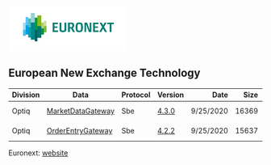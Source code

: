 [![Euronext](https://github.com/Open-Markets-Initiative/Directory/blob/main/Images/Euronext.png)](https://www.euronext.com)


## European New Exchange Technology

| Division | Data | Protocol | Version | Date | Size | [Status][Omi.Glossary.Status] | [Testing][Omi.Glossary.Testing] | Specification |
| --- | --- | --- | --- | ---: | ---: | --- | --- | --- |
| Optiq | [MarketDataGateway][Euronext.Optiq.MarketDataGateway.Sbe.v4.3.0.Dissector] | Sbe | [4.3.0][Euronext.Optiq.MarketDataGateway.Sbe.v4.3.0.Dissector] | 9/25/2020 | 16369 | [Active][Omi.Glossary.Status.Active] | [Beta][Omi.Glossary.Testing.Beta] | [url][Euronext.Optiq.MarketDataGateway.Sbe.v4.3.0.Url] - [pdf][Euronext.Optiq.MarketDataGateway.Sbe.v4.3.0.Pdf] - [xml][Euronext.Optiq.MarketDataGateway.Sbe.v4.3.0.Xml] |
| Optiq | [OrderEntryGateway][Euronext.Optiq.OrderEntryGateway.Sbe.v4.2.2.Dissector] | Sbe | [4.2.2][Euronext.Optiq.OrderEntryGateway.Sbe.v4.2.2.Dissector] | 9/25/2020 | 15637 | [Active][Omi.Glossary.Status.Active] | [Beta][Omi.Glossary.Testing.Beta] | [url][Euronext.Optiq.OrderEntryGateway.Sbe.v4.2.2.Url] - [pdf][Euronext.Optiq.OrderEntryGateway.Sbe.v4.2.2.Pdf] - [xml][Euronext.Optiq.OrderEntryGateway.Sbe.v4.2.2.Xml] |


Euronext: [website](https://www.euronext.com "Go to European New Exchange Technology")


[Omi.Glossary.Status]: https://github.com/Open-Markets-Initiative/Directory/blob/main/Glossary/Status.md "Protocol Deployment Status"
[Omi.Glossary.Status.Active]: https://github.com/Open-Markets-Initiative/Directory/blob/main/Glossary/Status.md "Deployment Status: Protocol is in active production"
[Omi.Glossary.Status.Deprecated]: https://github.com/Open-Markets-Initiative/Directory/blob/main/Glossary/Status.md "Deployment Status: Protocol is no longer in active use"
[Omi.Glossary.Status.Future]: https://github.com/Open-Markets-Initiative/Directory/blob/main/Glossary/Status.md "Deployment Status: Protocol is not yet deployed to an active production environment"
[Omi.Glossary.Status.Unknown]: https://github.com/Open-Markets-Initiative/Directory/blob/main/Glossary/Status.md "Deployment Status: Protocol deployment status is unknown"
[Omi.Glossary.Status.Header]: https://github.com/Open-Markets-Initiative/Directory/blob/main/Glossary/Status.md "Deployment Status: Header only protocol provided for debugging"
[Omi.Glossary.Testing]: https://github.com/Open-Markets-Initiative/Directory/blob/main/Glossary/Testing.md "Protocol Testing Status"
[Omi.Glossary.Testing.Verified]: https://github.com/Open-Markets-Initiative/Directory/blob/main/Glossary/Testing.md "Testing Status: Protocol has been tested on live data"
[Omi.Glossary.Testing.Incomplete]: https://github.com/Open-Markets-Initiative/Directory/blob/main/Glossary/Testing.md "Testing Status: Protocol has been tested on live data but contains known issues"
[Omi.Glossary.Testing.Beta]: https://github.com/Open-Markets-Initiative/Directory/blob/main/Glossary/Testing.md "Testing Status: Protocol has not been tested and structure is speculative"
[Omi.Glossary.Testing.Untested]: https://github.com/Open-Markets-Initiative/Directory/blob/main/Glossary/Testing.md "Testing Status: Protocol has not been tested on live data"

[Euronext.Optiq.OrderEntryGateway.Sbe.v4.2.2.Dissector]: https://github.com/Open-Markets-Initiative/wireshark-lua/blob/main/Euronext/Euronext.Optiq.OrderEntryGateway.Sbe.v4.2.2.Script.Dissector.lua "Euronext Optiq OrderEntryGateway Sbe v4.2.2 Wireshark Dissector"
[Euronext.Optiq.OrderEntryGateway.Sbe.v4.2.2.Url]: https://connect2.euronext.com "Specification url"
[Euronext.Optiq.OrderEntryGateway.Sbe.v4.2.2.Pdf]: https://github.com/Open-Markets-Initiative/Directory/blob/main/Specifications/Euronext/Euronext.Optiq.OrderEntryGateway.Sbe.v4.2.2.pdf "European New Exchange Technology 4.2.2 Pdf"
[Euronext.Optiq.OrderEntryGateway.Sbe.v4.2.2.Xml]: https://github.com/Open-Markets-Initiative/Directory/blob/main/Specifications/Euronext/Euronext.Optiq.OrderEntryGateway.Sbe.v4.2.2.xml "European New Exchange Technology 4.2.2 Xml"
[Euronext.Optiq.MarketDataGateway.Sbe.v4.3.0.Dissector]: https://github.com/Open-Markets-Initiative/wireshark-lua/blob/main/Euronext/Euronext.Optiq.MarketDataGateway.Sbe.v4.3.0.Script.Dissector.lua "Euronext Optiq MarketDataGateway Sbe v4.3.0 Wireshark Dissector"
[Euronext.Optiq.MarketDataGateway.Sbe.v4.3.0.Url]: https://connect2.euronext.com "Specification url"
[Euronext.Optiq.MarketDataGateway.Sbe.v4.3.0.Pdf]: https://github.com/Open-Markets-Initiative/Directory/blob/main/Specifications/Euronext/Euronext.Optiq.MarketDataGateway.Sbe.v4.3.0.pdf "European New Exchange Technology 4.3.0 Pdf"
[Euronext.Optiq.MarketDataGateway.Sbe.v4.3.0.Xml]: https://github.com/Open-Markets-Initiative/Directory/blob/main/Specifications/Euronext/Euronext.Optiq.MarketDataGateway.Sbe.v4.3.0.xml "European New Exchange Technology 4.3.0 Xml"
